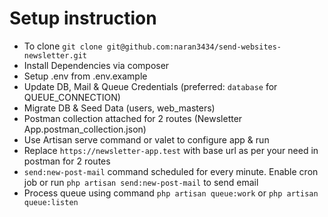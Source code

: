 # Setup instruction

- To clone `git clone git@github.com:naran3434/send-websites-newsletter.git`
- Install Dependencies via composer
- Setup .env from .env.example
- Update DB, Mail & Queue Credentials (preferred: `database` for QUEUE_CONNECTION)
- Migrate DB & Seed Data (users, web_masters)
- Postman collection attached for 2 routes (Newsletter App.postman_collection.json)
- Use Artisan serve command or valet to configure app & run
- Replace `https://newsletter-app.test` with base url as per your need in postman for 2 routes
- `send:new-post-mail` command scheduled for every minute. Enable cron job or run `php artisan send:new-post-mail` to send email
- Process queue using command `php artisan queue:work` or `php artisan queue:listen`


